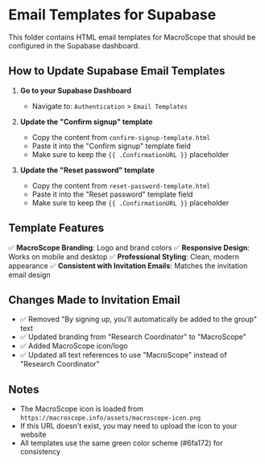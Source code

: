 # Email Templates for Supabase

This folder contains HTML email templates for MacroScope that should be configured in the Supabase dashboard.

## How to Update Supabase Email Templates

1. **Go to your Supabase Dashboard**
   - Navigate to: `Authentication` > `Email Templates`

2. **Update the "Confirm signup" template**
   - Copy the content from `confirm-signup-template.html`
   - Paste it into the "Confirm signup" template field
   - Make sure to keep the `{{ .ConfirmationURL }}` placeholder

3. **Update the "Reset password" template**
   - Copy the content from `reset-password-template.html`
   - Paste it into the "Reset password" template field
   - Make sure to keep the `{{ .ConfirmationURL }}` placeholder

## Template Features

✅ **MacroScope Branding**: Logo and brand colors
✅ **Responsive Design**: Works on mobile and desktop
✅ **Professional Styling**: Clean, modern appearance
✅ **Consistent with Invitation Emails**: Matches the invitation email design

## Changes Made to Invitation Email

- ✅ Removed "By signing up, you'll automatically be added to the group" text
- ✅ Updated branding from "Research Coordinator" to "MacroScope"
- ✅ Added MacroScope icon/logo
- ✅ Updated all text references to use "MacroScope" instead of "Research Coordinator"

## Notes

- The MacroScope icon is loaded from `https://macroscope.info/assets/macroscope-icon.png`
- If this URL doesn't exist, you may need to upload the icon to your website
- All templates use the same green color scheme (#6fa172) for consistency